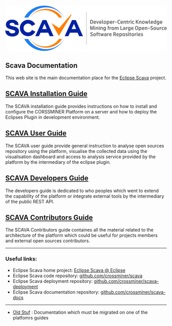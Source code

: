 ![SCAVA Project](scava-header.jpg)
## Scava Documentation

This web site is the main documentation place for the [Eclipse Scava](https://projects.eclipse.org/projects/technology.scava) project.

## [SCAVA Installation Guide](installation-guide/index.md)
The SCAVA installation guide provides instructions on how to install and configure the CORSSMINER Platform on a server and how to deploy the Eclipses Plugin in development environment. 

## [SCAVA User Guide](user-guide/index.md)
The SCAVA user guide provide general instruction to analyse open sources repository using the platform, visualise the collected data using the visualisation dashboard and access to analysis service provided by the platform by the intermediary of the eclipse plugin.

## [SCAVA Developers Guide](developers-guide/index.md)
The developers guide is dedicated to who peoples which went to extend the capability of the platform or integrate external tools by the intermediary of the public REST API.

## [SCAVA Contributors Guide](contributors-guide/index.md)
The SCAVA Contributors guide containes all the material related to the architecture of the platform which could be useful for projects members and external open sources contributors.



---



### Useful links:

* Eclipse Scava home project: [Eclipse Scava @ Eclipse](https://projects.eclipse.org/projects/technology.scava)
* Eclipse Scava code repository: [github.com/crossminer/scava](https://github.com/crossminer/scava)
* Eclipse Scava deployment repository: [github.com/crossminer/scava-deployment](https://github.com/crossminer/scava-deployment)
* Eclipse Scava documentation repository: [github.com/crossminer/scava-docs](https://github.com/crossminer/scava-docs)

---

* [Old Stuf](others/index.md) : Documentation which must be migrated on one of the platfomrs guides
